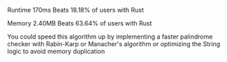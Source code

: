 Runtime
170ms
Beats 18.18% of users with Rust

Memory
2.40MB
Beats 63.64% of users with Rust

You could speed this algorithm up by implementing a faster palindrome checker with
Rabin-Karp or Manacher's algorithm or optimizing the String logic to avoid memory
duplication
